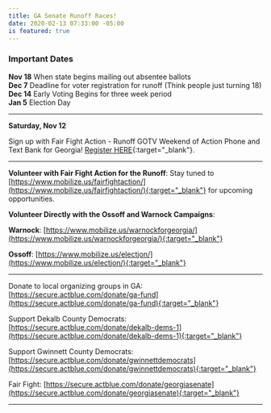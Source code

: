 ```yaml
---
title: GA Senate Runoff Races!
date: 2020-02-13 07:33:00 -05:00
is featured: true
---
```


### Important Dates

**Nov 18**    When state begins mailing out absentee ballots  
**Dec  7**    Deadline for voter registration for runoff (Think people just turning 18)  
**Dec 14**    Early Voting Begins for three week period  
**Jan  5**    Election Day 

---

**Saturday, Nov 12** 

Sign up with Fair Fight Action - Runoff GOTV Weekend of Action Phone and Text Bank for Georgia! [Register HERE](https://www.mobilize.us/fairfightaction/event/362958/){:target="_blank"}. 

---
**Volunteer with Fair Fight Action for the Runoff**: 
Stay tuned to [https://www.mobilize.us/fairfightaction/](https://www.mobilize.us/fairfightaction/){:target="_blank"} for upcoming opportunities. 

**Volunteer Directly with the Ossoff and Warnock Campaigns**:  

**Warnock**: [https://www.mobilize.us/warnockforgeorgia/](https://www.mobilize.us/warnockforgeorgia/){:target="_blank"}   
  
**Ossoff**: [https://www.mobilize.us/electjon/](https://www.mobilize.us/electjon/){:target="_blank"}    

---

Donate to local organizing groups in GA:
[https://secure.actblue.com/donate/ga-fund](https://secure.actblue.com/donate/ga-fund){:target="_blank"}  

Support Dekalb County Democrats:
[https://secure.actblue.com/donate/dekalb-dems-1](https://secure.actblue.com/donate/dekalb-dems-1){:target="_blank"}  

Support Gwinnett County Democrats:
[https://secure.actblue.com/donate/gwinnettdemocrats](https://secure.actblue.com/donate/gwinnettdemocrats){:target="_blank"}  

Fair Fight:
[https://secure.actblue.com/donate/georgiasenate](https://secure.actblue.com/donate/georgiasenate){:target="_blank"} 

---
  